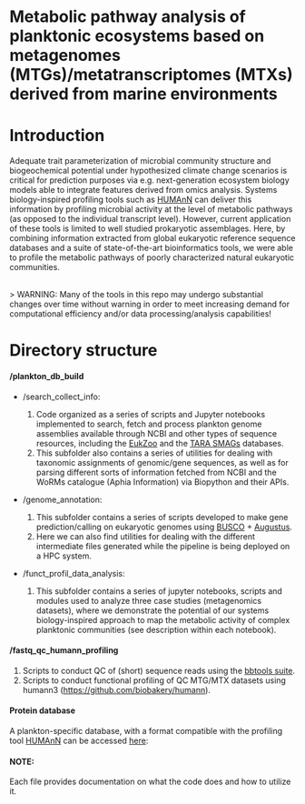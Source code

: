 Metabolic pathway analysis of planktonic ecosystems based on metagenomes (MTGs)/metatranscriptomes (MTXs) derived from marine environments 
======

# Introduction
Adequate trait parameterization of microbial community structure and biogeochemical potential under hypothesized climate change scenarios is critical for prediction purposes via e.g. next-generation ecosystem biology models able to integrate features derived from omics analysis. Systems biology-inspired profiling tools such as [HUMAnN](https://elifesciences.org/articles/65088) can deliver this information by profiling microbial activity at the level of metabolic pathways (as opposed to the individual transcript level). However, current application of these tools is limited to well studied prokaryotic assemblages. Here, by combining information extracted from global eukaryotic reference sequence databases and a suite of state-of-the-art bioinformatics tools, we were able to profile the metabolic pathways of poorly characterized natural eukaryotic communities.

<br>
> WARNING:  Many of the tools in this repo may undergo substantial changes over time without warning in order to meet increasing demand for computational efficiency and/or data processing/analysis capabilities!

# Directory structure

#### /plankton_db_build
  * /search_collect_info: 
     1. Code organized as a series of scripts and Jupyter notebooks implemented to search, fetch and process plankton genome assemblies available through NCBI and other types of sequence resources, including the [EukZoo](https://zenodo.org/record/1476236#.YfpQwv7MJPY) and the [TARA SMAGs](https://www.genoscope.cns.fr/tara/) databases.
     2. This subfolder also contains a series of utilities for dealing with taxonomic assignments of genomic/gene sequences, as well as for parsing different sorts of information fetched from NCBI and the WoRMs catalogue (Aphia Information) via Biopython and their APIs.  
     
  * /genome_annotation:
    1. This subfolder contains a series of scripts developed to make gene prediction/calling on eukaryotic genomes using [BUSCO](https://busco.ezlab.org/) + [Augustus](https://bioinf.uni-greifswald.de/augustus/).
    2. Here we can also find utilities for dealing with the different intermediate files generated while the pipeline is being deployed on a HPC system.  
    
  * /funct_profil_data_analysis:
     1. This subfolder contains a series of jupyter notebooks, scripts and modules used to analyze three case studies (metagenomics datasets), where we demonstrate the potential of our systems biology-inspired approach to map the metabolic activity of complex planktonic communities (see description within each notebook).

#### /fastq_qc_humann_profiling 
  1. Scripts to conduct QC of (short) sequence reads using the [bbtools suite](https://jgi.doe.gov/data-and-tools/bbtools/).
  2. Scripts to conduct functional profiling of QC MTG/MTX datasets using humann3 (https://github.com/biobakery/humann).

#### Protein database
A plankton-specific database, with a format compatible with the profiling tool [HUMAnN](https://elifesciences.org/articles/65088) can be accessed [here](https://doi.org/10.14284/573): 

#### NOTE: 
Each file provides documentation on what the code does and how to utilize it. 
